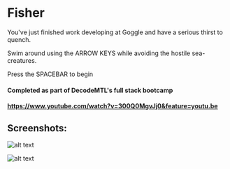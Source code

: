 # Fisher

You've just finished work developing at Goggle and have a serious thirst to quench.
  
Swim around using the ARROW KEYS while avoiding the hostile sea-creatures.
   
Press the SPACEBAR to begin

#### Completed as part of DecodeMTL's full stack bootcamp

#### https://www.youtube.com/watch?v=300Q0MgvJj0&feature=youtu.be

## Screenshots:

![alt text](https://github.com/superturboryan/fisher/blob/master/screenshots/menu.png "Menu")

![alt text](https://github.com/superturboryan/fisher/blob/master/screenshots/game.png "Game")
